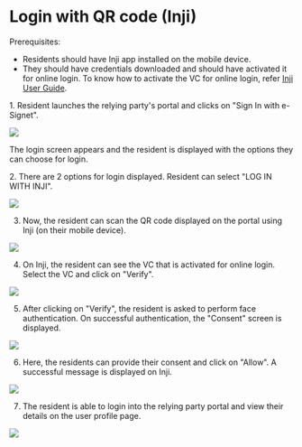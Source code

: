 # Login with QR code (Inji)

Prerequisites:

* Residents should have Inji app installed on the mobile device.
* They should have credentials downloaded and should have activated it for online login. To know how to activate the VC for online login, refer [Inji User Guide](https://docs.mosip.io/1.2.0/modules/inji-user-guide#wallet-binding-flow).

1\. Resident launches the relying party's portal and clicks on "Sign In with e-Signet".

![](\_images/1-login-screen.png)

The login screen appears and the resident is displayed with the options they can choose for login.

2\. There are 2 options for login displayed. Resident can select "LOG IN WITH INJI".

![](<\_images/2-qrcode-logo (1).png>)

3. Now, the resident can scan the QR code displayed on the portal using Inji (on their mobile device).

![](\_images/3-qr-auth-processing.png)

4. On Inji, the resident can see the VC that is activated for online login. Select the VC and click on "Verify".

![](\_images/4-credential-selection.png)

5. After clicking on "Verify", the resident is asked to perform face authentication. On successful authentication, the "Consent" screen is displayed.

![](\_images/5-face-authentication.png)

6. Here, the residents can provide their consent and click on "Allow". A successful message is displayed on Inji.

![](\_images/6-consent.png)

7. The resident is able to login into the relying party portal and view their details on the user profile page.

![](\_images/7.final.png)
